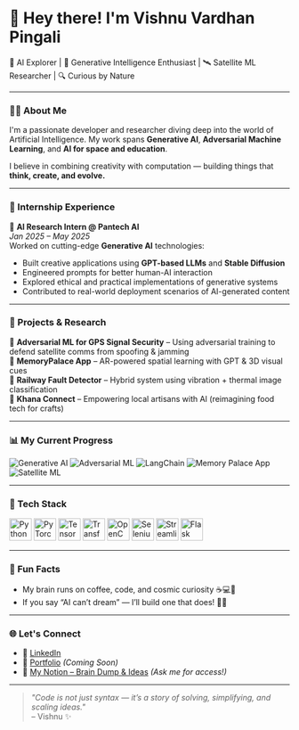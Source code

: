 # 👋 Hey there! I'm Vishnu Vardhan Pingali

🚀 AI Explorer | 🧠 Generative Intelligence Enthusiast | 🛰️ Satellite ML Researcher | 🔍 Curious by Nature

---

### 👨‍💻 About Me  
I'm a passionate developer and researcher diving deep into the world of Artificial Intelligence. My work spans **Generative AI**, **Adversarial Machine Learning**, and **AI for space and education**.

I believe in combining creativity with computation — building things that **think, create, and evolve.**

---

### 💼 Internship Experience  
🧪 **AI Research Intern @ Pantech AI**  
*Jan 2025 – May 2025*  
Worked on cutting-edge **Generative AI** technologies:
- Built creative applications using **GPT-based LLMs** and **Stable Diffusion**
- Engineered prompts for better human-AI interaction
- Explored ethical and practical implementations of generative systems
- Contributed to real-world deployment scenarios of AI-generated content

---

### 🔭 Projects & Research  
📌 **Adversarial ML for GPS Signal Security** – Using adversarial training to defend satellite comms from spoofing & jamming  
📌 **MemoryPalace App** – AR-powered spatial learning with GPT & 3D visual cues  
📌 **Railway Fault Detector** – Hybrid system using vibration + thermal image classification  
📌 **Khana Connect** – Empowering local artisans with AI (reimagining food tech for crafts)

---

### 📊 My Current Progress

![Generative AI](https://img.shields.io/badge/Generative%20AI-60%25-blue?style=for-the-badge&logo=python)
![Adversarial ML](https://img.shields.io/badge/Adversarial%20ML-50%25-yellow?style=for-the-badge&logo=machinelearning)
![LangChain](https://img.shields.io/badge/LangChain-80%25-green?style=for-the-badge&logo=openai)
![Memory Palace App](https://img.shields.io/badge/Memory%20Palace%20App-30%25-lightgrey?style=for-the-badge&logo=three.js)
![Satellite ML](https://img.shields.io/badge/Satellite%20ML-40%25-orange?style=for-the-badge&logo=saturn)

---

### 🧠 Tech Stack  
<p>
  <img alt="Python" src="https://cdn.jsdelivr.net/gh/devicons/devicon/icons/python/python-original.svg" width="40" height="40"/>
  <img alt="PyTorch" src="https://cdn.jsdelivr.net/gh/devicons/devicon/icons/pytorch/pytorch-original.svg" width="40" height="40"/>
  <img alt="TensorFlow" src="https://cdn.jsdelivr.net/gh/devicons/devicon/icons/tensorflow/tensorflow-original.svg" width="40" height="40"/>
  <img alt="Transformers" src="https://huggingface.co/front/assets/huggingface_logo-noborder.svg" width="40" height="40"/>
 <img alt="OpenCV" src="https://cdn.jsdelivr.net/gh/devicons/devicon/icons/opencv/opencv-original.svg" width="40" height="40"/>
  <img alt="Selenium" src="https://cdn.jsdelivr.net/gh/devicons/devicon/icons/selenium/selenium-original.svg" width="40" height="40"/>
  <img alt="Streamlit" src="https://streamlit.io/images/brand/streamlit-logo-secondary-colormark-darktext.svg" width="40" height="40"/>
  <img alt="Flask" src="https://cdn.jsdelivr.net/gh/devicons/devicon/icons/flask/flask-original.svg" width="40" height="40"/>
</p>

---

### 🎉 Fun Facts  

- My brain runs on coffee, code, and cosmic curiosity ☕💻🌌  
- If you say “AI can’t dream” — I’ll build one that does! 🤖💭

---

### 🌐 Let's Connect
- 💼 [LinkedIn](https://www.linkedin.com/in/vishnu-vardhan-pingali)
- 📂 [Portfolio](#) *(Coming Soon)*  
- 🧠 [My Notion – Brain Dump & Ideas](#) *(Ask me for access!)*

---

> *"Code is not just syntax — it’s a story of solving, simplifying, and scaling ideas."*  
> – Vishnu ✨
